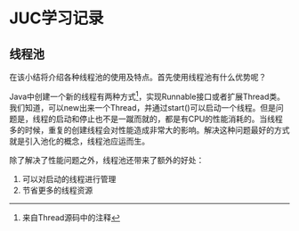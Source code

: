 # JUC学习记录

## 线程池

在该小结将介绍各种线程池的使用及特点。首先使用线程池有什么优势呢？

Java中创建一个新的线程有两种方式[^1]，实现Runnable接口或者扩展Thread类。我们知道，可以new出来一个Thread，并通过start()可以启动一个线程。但是问题是，线程的启动和停止也不是一蹴而就的，都是有CPU的性能消耗的。当线程多的时候，重复的创建线程会对性能造成非常大的影响。解决这种问题最好的方式就是引入池化的概念，线程池应运而生。

除了解决了性能问题之外，线程池还带来了额外的好处：

1. 可以对启动的线程进行管理
2. 节省更多的线程资源

[^1]: 来自Thread源码中的注释